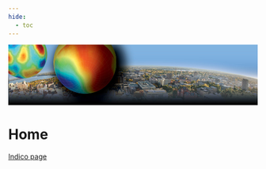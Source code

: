 ```yaml
---
hide:
  - toc
---
```


![CRA 2013](cra2013-header.jpg)

# Home


[Indico page](https://events.icecube.wisc.edu/conferenceDisplay.py?confId=48)